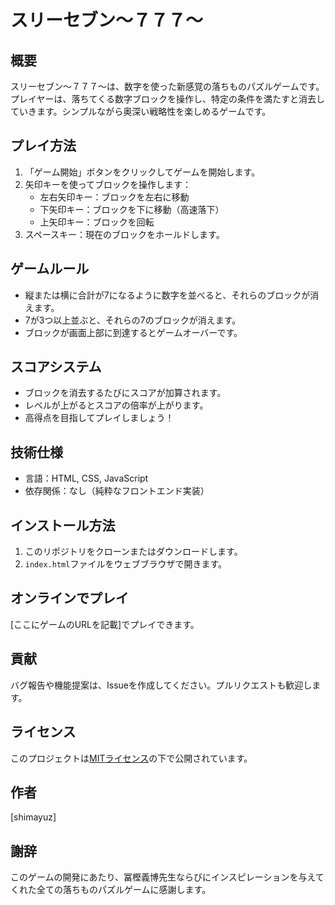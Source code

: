 # スリーセブン～７７７～

## 概要
スリーセブン～７７７～は、数字を使った新感覚の落ちものパズルゲームです。プレイヤーは、落ちてくる数字ブロックを操作し、特定の条件を満たすと消去していきます。シンプルながら奥深い戦略性を楽しめるゲームです。

## プレイ方法
1. 「ゲーム開始」ボタンをクリックしてゲームを開始します。
2. 矢印キーを使ってブロックを操作します：
   - 左右矢印キー：ブロックを左右に移動
   - 下矢印キー：ブロックを下に移動（高速落下）
   - 上矢印キー：ブロックを回転
3. スペースキー：現在のブロックをホールドします。

## ゲームルール
- 縦または横に合計が7になるように数字を並べると、それらのブロックが消えます。
- 7が3つ以上並ぶと、それらの7のブロックが消えます。
- ブロックが画面上部に到達するとゲームオーバーです。

## スコアシステム
- ブロックを消去するたびにスコアが加算されます。
- レベルが上がるとスコアの倍率が上がります。
- 高得点を目指してプレイしましょう！

## 技術仕様
- 言語：HTML, CSS, JavaScript
- 依存関係：なし（純粋なフロントエンド実装）

## インストール方法
1. このリポジトリをクローンまたはダウンロードします。
2. `index.html`ファイルをウェブブラウザで開きます。

## オンラインでプレイ
[ここにゲームのURLを記載]でプレイできます。

## 貢献
バグ報告や機能提案は、Issueを作成してください。プルリクエストも歓迎します。

## ライセンス
このプロジェクトは[MITライセンス](LICENSE)の下で公開されています。

## 作者
[shimayuz]

## 謝辞
このゲームの開発にあたり、冨樫義博先生ならびにインスピレーションを与えてくれた全ての落ちものパズルゲームに感謝します。
